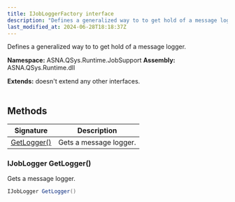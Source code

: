 ```yaml
---
title: IJobLoggerFactory interface
description: "Defines a generalized way to to get hold of a message logger. "
last_modified_at: 2024-06-28T18:18:37Z
---
```


Defines a generalized way to to get hold of a message logger.

**Namespace:** ASNA.QSys.Runtime.JobSupport
**Assembly:** ASNA.QSys.Runtime.dll

**Extends:** doesn't extend any other interfaces.
<br>
<br>

## Methods

| Signature | Description |
| --- | --- |
| [GetLogger()](#ijoblogger-getlogger) | Gets a message logger.

### IJobLogger GetLogger()

Gets a message logger.

```cs
IJobLogger GetLogger()
```
